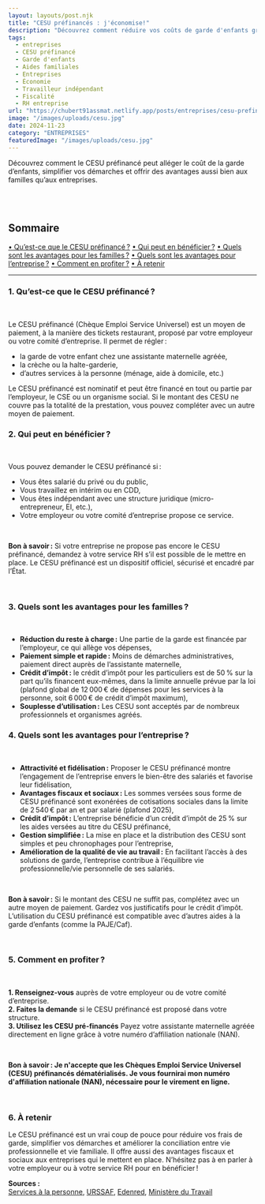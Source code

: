 ```yaml
---
layout: layouts/post.njk
title: "CESU préfinancés : j'économise!"
description: "Découvrez comment réduire vos coûts de garde d'enfants grâce aux CESU préfinancés. Un guide complet sur les avantages pour les parents et les entreprises."
tags: 
  - entreprises
  - CESU préfinancé
  - Garde d'enfants
  - Aides familiales
  - Entreprises
  - Économie
  - Travailleur indépendant
  - Fiscalité
  - RH entreprise
url: "https://chubert91assmat.netlify.app/posts/entreprises/cesu-prefinances/"
image: "/images/uploads/cesu.jpg"
date: 2024-11-23
category: "ENTREPRISES"
featuredImage: "/images/uploads/cesu.jpg"
---
```



Découvrez comment le CESU préfinancé peut alléger le coût de la garde d’enfants, simplifier vos démarches et offrir des avantages aussi bien aux familles qu’aux entreprises.

<br><br>


<div id="sommaire">
  <h2>Sommaire</h2>
  <a href="#cesu-prefinance" class="styled-link-sommaire">• Qu’est-ce que le CESU préfinancé ?</a>
  <a href="#eligibilite" class="styled-link-sommaire">• Qui peut en bénéficier ?</a>
  <a href="#avantages-familles" class="styled-link-sommaire">• Quels sont les avantages pour les familles ?</a>
  <a href="#avantages-entreprise" class="styled-link-sommaire">• Quels sont les avantages pour l’entreprise ?</a>
   <a href="#comment-profiter" class="styled-link-sommaire">• Comment en profiter ?</a>
  <a href="#a-retenir" class="styled-link-sommaire">• À retenir</a>
</div>

---


### **<span id="cesu-prefinance">1. Qu’est-ce que le CESU préfinancé ?</span>** 

<br>

Le CESU préfinancé (Chèque Emploi Service Universel) est un moyen de paiement, à la manière des tickets restaurant, proposé par votre employeur ou votre comité d’entreprise. Il permet de régler :

- la garde de votre enfant chez une assistante maternelle agréée, 
- la crèche ou la halte-garderie,
- d’autres services à la personne (ménage, aide à domicile, etc.)

Le CESU préfinancé est nominatif et peut être financé en tout ou partie par l’employeur, le CSE ou un organisme social. Si le montant des CESU ne couvre pas la totalité de la prestation, vous pouvez compléter avec un autre moyen de paiement.

### **<span id="eligibilite">2. Qui peut en bénéficier ?</span>**  

<br>

Vous pouvez demander le CESU préfinancé si :

- Vous êtes salarié du privé ou du public, 
- Vous travaillez en intérim ou en CDD,
- Vous êtes indépendant avec une structure juridique (micro-entrepreneur, EI, etc.),
- Votre employeur ou votre comité d’entreprise propose ce service.

<br>

<div class="highlighted-note">
  <p><strong>Bon à savoir :</strong> Si votre entreprise ne propose pas encore le CESU préfinancé, demandez à votre service RH s’il est possible de le mettre en place. Le CESU préfinancé est un dispositif officiel, sécurisé et encadré par l’État.</p>
</div>

<br>

### **<span id="avantages-familles">3. Quels sont les avantages pour les familles ?</span>**

<br>

- <strong>Réduction du reste à charge :</strong> Une partie de la garde est financée par l’employeur, ce qui allège vos dépenses,
- <strong>Paiement simple et rapide :</strong> Moins de démarches administratives, paiement direct auprès de l’assistante maternelle,
- <strong>Crédit d’impôt :</strong> le crédit d’impôt pour les particuliers est de 50 % sur la part qu’ils financent eux-mêmes, dans la limite annuelle prévue par la loi (plafond global de 12 000 € de dépenses pour les services à la personne, soit 6 000 € de crédit d’impôt maximum),
- <strong>Souplesse d’utilisation :</strong> Les CESU sont acceptés par de nombreux professionnels et organismes agréés.

### **<span id="avantages-entreprise">4. Quels sont les avantages pour l’entreprise ?</span>**

<br>

- <strong>Attractivité et fidélisation :</strong> Proposer le CESU préfinancé montre l’engagement de l’entreprise envers le bien-être des salariés et favorise leur fidélisation,
- <strong>Avantages fiscaux et sociaux :</strong> Les sommes versées sous forme de CESU préfinancé sont exonérées de cotisations sociales dans la limite de 2 540 € par an et par salarié (plafond 2025),
- <strong>Crédit d’impôt :</strong> L’entreprise bénéficie d’un crédit d’impôt de 25 % sur les aides versées au titre du CESU préfinancé,
- <strong>Gestion simplifiée :</strong> La mise en place et la distribution des CESU sont simples et peu chronophages pour l’entreprise,
- <strong>Amélioration de la qualité de vie au travail :</strong> En facilitant l’accès à des solutions de garde, l’entreprise contribue à l’équilibre vie professionnelle/vie personnelle de ses salariés.


<br>

<div class="highlighted-note">
  <p><strong>Bon à savoir :</strong> Si le montant des CESU ne suffit pas, complétez avec un autre moyen de paiement. Gardez vos justificatifs pour le crédit d’impôt.  L’utilisation du CESU préfinancé est compatible avec d’autres aides à la garde d’enfants (comme la PAJE/Caf).</p>
</div>

<br>


### **<span id="comment-profiter">5. Comment en profiter ?</span>**

<br>

**1. Renseignez-vous** auprès de votre employeur ou de votre comité d’entreprise.  
**2. Faites la demande** si le CESU préfinancé est proposé dans votre structure.  
**3. Utilisez les CESU pré-financés** Payez votre assistante maternelle agréée directement en ligne grâce à votre numéro d’affiliation nationale (NAN).

 
<br>

<div class="highlighted-note">
  <p><strong>Bon à savoir : Je n'accepte que les Chèques Emploi Service Universel (CESU) préfinancés dématérialisés. Je vous fournirai mon numéro d'affiliation nationale (NAN), nécessaire pour le virement en ligne.</strong></p>
</div>

<br>


### **<span id="a-retenir">6. À retenir</span>**
Le CESU préfinancé est un vrai coup de pouce pour réduire vos frais de garde, simplifier vos démarches et améliorer la conciliation entre vie professionnelle et vie familiale. Il offre aussi des avantages fiscaux et sociaux aux entreprises qui le mettent en place. N’hésitez pas à en parler à votre employeur ou à votre service RH pour en bénéficier !

<div class="source-box">
  <strong>Sources :</strong><br>
  <a href="https://www.servicesalapersonne.gouv.fr" target="_blank" rel="noopener noreferrer">Services à la personne</a>, 
  <a href="https://www.urssaf.fr" target="_blank" rel="noopener noreferrer">URSSAF</a>, 
  <a href="https://www.edenred.fr" target="_blank" rel="noopener noreferrer">Edenred</a>, 
  <a href="https://travail-emploi.gouv.fr" target="_blank" rel="noopener noreferrer">Ministère du Travail</a>
</div>


